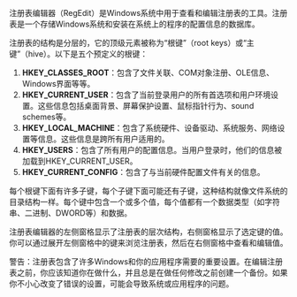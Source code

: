 注册表编辑器（RegEdit）是Windows系统中用于查看和编辑注册表的工具。注册表是一个存储Windows系统和安装在系统上的程序的配置信息的数据库。

注册表的结构是分层的，它的顶级元素被称为“根键”（root keys）或“主键”（hive）。以下是五个预定义的根键：

1. **HKEY_CLASSES_ROOT**：包含了文件关联、COM对象注册、OLE信息、Windows界面等等。
2. **HKEY_CURRENT_USER**：包含了当前登录用户的所有首选项和用户环境设置。这些信息包括桌面背景、屏幕保护设置、鼠标指针行为、sound schemes等。
3. **HKEY_LOCAL_MACHINE**：包含了系统硬件、设备驱动、系统服务、网络设置等信息。这些信息是跨所有用户适用的。
4. **HKEY_USERS**：包含了所有用户的配置信息。当用户登录时，他们的信息被加载到HKEY_CURRENT_USER。
5. **HKEY_CURRENT_CONFIG**：包含了与当前硬件配置文件有关的信息。

每个根键下面有许多子键，每个子键下面可能还有子键，这种结构就像文件系统的目录结构一样。每个键中包含一个或多个值，每个值都有一个数据类型（如字符串、二进制、DWORD等）和数据。

注册表编辑器的左侧窗格显示了注册表的层次结构，右侧窗格显示了选定键的值。你可以通过展开左侧窗格中的键来浏览注册表，然后在右侧窗格中查看和编辑值。

警告：注册表包含了许多Windows和你的应用程序需要的重要设置。在编辑注册表之前，你应该知道你在做什么，并且总是在做任何修改之前创建一个备份。如果你不小心改变了错误的设置，可能会导致系统或应用程序的问题。